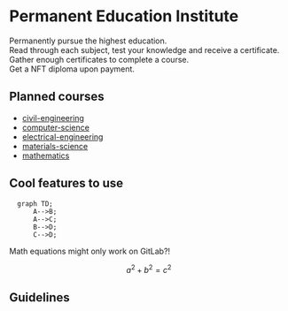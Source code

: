 # Permanent Education Institute

Permanently pursue the highest education.  
Read through each subject, test your knowledge and receive a certificate.  
Gather enough certificates to complete a course.  
Get a NFT diploma upon payment.  

## Planned courses

- [civil-engineering](courses/civil-engineering.md)
- [computer-science](courses/computer-science.md)
- [electrical-engineering](courses/electrical-engineering.md)
- [materials-science](courses/materials-science.md)
- [mathematics](courses/mathematics.md)


## Cool features to use

```mermaid
  graph TD;
      A-->B;
      A-->C;
      B-->D;
      C-->D;
```

Math equations might only work on GitLab?!

```math
\tag{1} a^2+b^2=c^2
```

## Guidelines